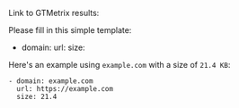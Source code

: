 Link to GTMetrix results:

Please fill in this simple template:


- domain:
  url:
  size:

Here's an example using `example.com` with a size of `21.4 KB`:

```
- domain: example.com
  url: https://example.com
  size: 21.4
```
